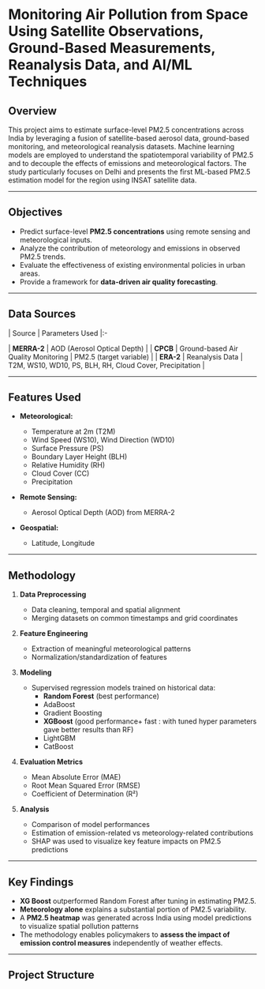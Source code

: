 # Monitoring Air Pollution from Space Using Satellite Observations, Ground-Based Measurements, Reanalysis Data, and AI/ML Techniques

## Overview

This project aims to estimate surface-level PM2.5 concentrations across India by leveraging a fusion of satellite-based aerosol data, ground-based monitoring, and meteorological reanalysis datasets. Machine learning models are employed to understand the spatiotemporal variability of PM2.5 and to decouple the effects of emissions and meteorological factors. The study particularly focuses on Delhi and presents the first ML-based PM2.5 estimation model for the region using INSAT satellite data.

---

## Objectives

- Predict surface-level **PM2.5 concentrations** using remote sensing and meteorological inputs.
- Analyze the contribution of meteorology and emissions in observed PM2.5 trends.
- Evaluate the effectiveness of existing environmental policies in urban areas.
- Provide a framework for **data-driven air quality forecasting**.

---

## Data Sources

| Source | Parameters Used |:-

| **MERRA-2** | AOD (Aerosol Optical Depth) |
| **CPCB** | Ground-based Air Quality Monitoring | PM2.5 (target variable) |
| **ERA-2** | Reanalysis Data | T2M, WS10, WD10, PS, BLH, RH, Cloud Cover, Precipitation |

---

## Features Used

- **Meteorological:**  
  - Temperature at 2m (T2M)  
  - Wind Speed (WS10), Wind Direction (WD10)  
  - Surface Pressure (PS)  
  - Boundary Layer Height (BLH)  
  - Relative Humidity (RH)  
  - Cloud Cover (CC)  
  - Precipitation

- **Remote Sensing:**  
  - Aerosol Optical Depth (AOD) from MERRA-2

- **Geospatial:**  
  - Latitude, Longitude

---

## Methodology

1. **Data Preprocessing**
   - Data cleaning, temporal and spatial alignment
   - Merging datasets on common timestamps and grid coordinates

2. **Feature Engineering**
   - Extraction of meaningful meteorological patterns
   - Normalization/standardization of features

3. **Modeling**
   - Supervised regression models trained on historical data:
     - **Random Forest** (best performance)
     - AdaBoost
     - Gradient Boosting
     - **XGBoost** (good performance+ fast : with tuned hyper parameters gave better results than RF)
     - LightGBM
     - CatBoost

4. **Evaluation Metrics**
   - Mean Absolute Error (MAE)
   - Root Mean Squared Error (RMSE)
   - Coefficient of Determination (R²)

5. **Analysis**
   - Comparison of model performances
   - Estimation of emission-related vs meteorology-related contributions
   - SHAP was used to visualize key feature impacts on PM2.5 predictions

---

## Key Findings

- **XG Boost** outperformed Random Forest after tuning in estimating PM2.5.
- **Meteorology alone** explains a substantial portion of PM2.5 variability.
- A **PM2.5 heatmap** was generated across India using model predictions to visualize spatial pollution patterns
- The methodology enables policymakers to **assess the impact of emission control measures** independently of weather effects.

---

## Project Structure

